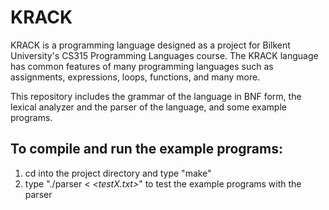 # KRACK

KRACK is a programming language designed as a project for Bilkent University's CS315 Programming Languages course. The KRACK language has common features of many programming languages such as assignments, expressions, loops, functions, and many more.

This repository includes the grammar of the language in BNF form, the lexical analyzer and the parser of the language, and some example programs.

## To compile and run the example programs:
1) cd into the project directory and type "make"
2) type "./parser < *<testX.txt>*" to test the example programs with the parser